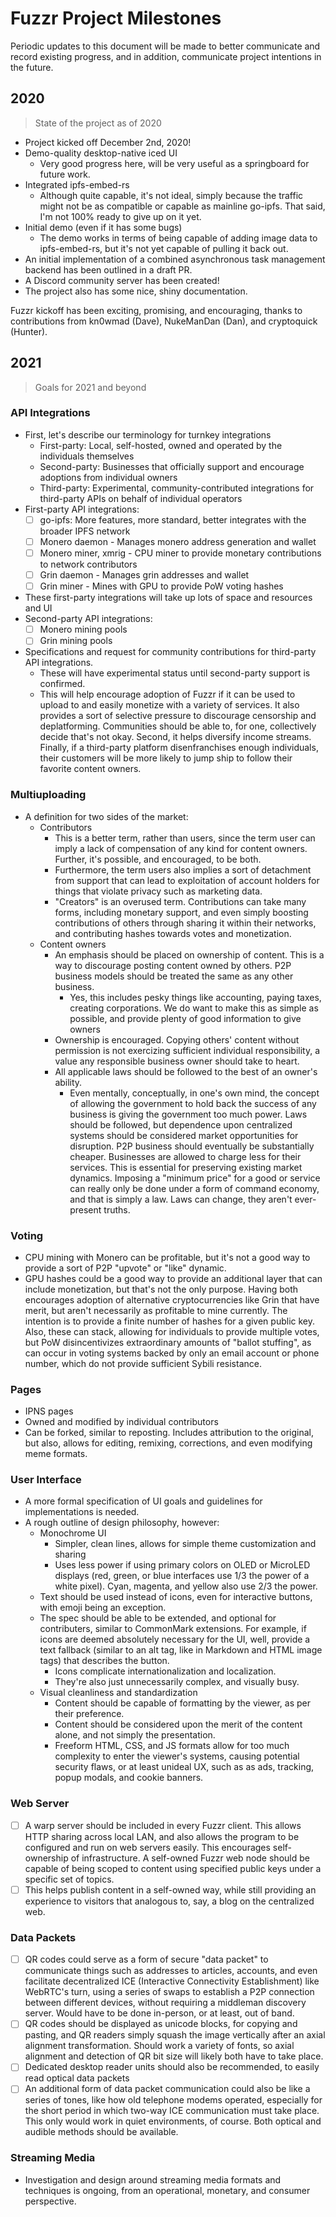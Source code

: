 # Fuzzr Project Milestones

Periodic updates to this document will be made to better communicate and record existing progress, and in addition, communicate project intentions in the future.

## 2020

> State of the project as of 2020

- Project kicked off December 2nd, 2020!
- Demo-quality desktop-native iced UI
    - Very good progress here, will be very useful as a springboard for future work.
- Integrated ipfs-embed-rs
    - Although quite capable, it's not ideal, simply because the traffic might not be as compatible or capable as mainline go-ipfs. That said, I'm not 100% ready to give up on it yet.
- Initial demo (even if it has some bugs)
    - The demo works in terms of being capable of adding image data to ipfs-embed-rs, but it's not yet capable of pulling it back out.
- An initial implementation of a combined asynchronous task management backend has been outlined in a draft PR.
- A Discord community server has been created!
- The project also has some nice, shiny documentation.

Fuzzr kickoff has been exciting, promising, and encouraging, thanks to contributions from kn0wmad (Dave), NukeManDan (Dan), and cryptoquick (Hunter).

## 2021

> Goals for 2021 and beyond

### API Integrations

- First, let's describe our terminology for turnkey integrations
    - First-party: Local, self-hosted, owned and operated by the individuals themselves
    - Second-party: Businesses that officially support and encourage adoptions from individual owners
    - Third-party: Experimental, community-contributed integrations for third-party APIs on behalf of individual operators
- First-party API integrations:
    - [ ] go-ipfs: More features, more standard, better integrates with the broader IPFS network
    - [ ] Monero daemon - Manages monero address generation and wallet
    - [ ] Monero miner, xmrig - CPU miner to provide monetary contributions to network contributors
    - [ ] Grin daemon - Manages grin addresses and wallet
    - [ ] Grin miner - Mines with GPU to provide PoW voting hashes
- These first-party integrations will take up lots of space and resources and UI
- Second-party API integrations:
    - [ ] Monero mining pools
    - [ ] Grin mining pools
- Specifications and request for community contributions for third-party API integrations.
    - These will have experimental status until second-party support is confirmed.
    - This will help encourage adoption of Fuzzr if it can be used to upload to and easily monetize with a variety of services. It also provides a sort of selective pressure to discourage censorship and deplatforming. Communities should be able to, for one, collectively decide that's not okay. Second, it helps diversify income streams. Finally, if a third-party platform disenfranchises enough individuals, their customers will be more likely to jump ship to follow their favorite content owners.

### Multiuploading

- A definition for two sides of the market:
    - Contributors
        - This is a better term, rather than users, since the term user can imply a lack of compensation of any kind for content owners. Further, it's possible, and encouraged, to be both.
        - Furthermore, the term users also implies a sort of detachment from support that can lead to exploitation of account holders for things that violate privacy such as marketing data.
        - "Creators" is an overused term. Contributions can take many forms, including monetary support, and even simply boosting contributions of others through sharing it within their networks, and contributing hashes towards votes and monetization.
    - Content owners
        - An emphasis should be placed on ownership of content. This is a way to discourage posting content owned by others. P2P business models should be treated the same as any other business.
            - Yes, this includes pesky things like accounting, paying taxes, creating corporations. We do want to make this as simple as possible, and provide plenty of good information to give owners
        - Ownership is encouraged. Copying others' content without permission is not exercizing sufficient individual responsibility, a value any responsible business owner should take to heart.
        - All applicable laws should be followed to the best of an owner's ability.
            - Even mentally, conceptually, in one's own mind, the concept of allowing the government to hold back the success of any business is giving the government too much power. Laws should be followed, but dependence upon centralized systems should be considered market opportunities for disruption. P2P business should eventually be substantially cheaper. Businesses are allowed to charge less for their services. This is essential for preserving existing market dynamics. Imposing a "minimum price" for a good or service can really only be done under a form of command economy, and that is simply a law. Laws can change, they aren't ever-present truths.

### Voting

- CPU mining with Monero can be profitable, but it's not a good way to provide a sort of P2P "upvote" or "like" dynamic.
- GPU hashes could be a good way to provide an additional layer that can include monetization, but that's not the only purpose. Having both encourages adoption of alternative cryptocurrencies like Grin that have merit, but aren't necessarily as profitable to mine currently. The intention is to provide a finite number of hashes for a given public key. Also, these can stack, allowing for individuals to provide multiple votes, but PoW disincentivizes extraordinary amounts of "ballot stuffing", as can occur in voting systems backed by only an email account or phone number, which do not provide sufficient Sybili resistance.

### Pages

- IPNS pages
- Owned and modified by individual contributors
- Can be forked, similar to reposting. Includes attribution to the original, but also, allows for editing, remixing, corrections, and even modifying meme formats.

### User Interface

- A more formal specification of UI goals and guidelines for implementations is needed.
- A rough outline of design philosophy, however:
    - Monochrome UI
        - Simpler, clean lines, allows for simple theme customization and sharing
        - Uses less power if using primary colors on OLED or MicroLED displays (red, green, or blue interfaces use 1/3 the power of a white pixel). Cyan, magenta, and yellow also use 2/3 the power.
    - Text should be used instead of icons, even for interactive buttons, with emoji being an exception.
    - The spec should be able to be extended, and optional for contributers, similar to CommonMark extensions. For example, if icons are deemed absolutely necessary for the UI, well, provide a text fallback (similar to an alt tag, like in Markdown and HTML image tags) that describes the button.
        - Icons complicate internationalization and localization.
        - They're also just unnecessarily complex, and visually busy.
    - Visual cleanliness and standardization
        - Content should be capable of formatting by the viewer, as per their preference.
        - Content should be considered upon the merit of the content alone, and not simply the presentation.
        - Freeform HTML, CSS, and JS formats allow for too much complexity to enter the viewer's systems, causing potential security flaws, or at least unideal UX, such as as ads, tracking, popup modals, and cookie banners.

### Web Server

- [ ] A warp server should be included in every Fuzzr client. This allows HTTP sharing across local LAN, and also allows the program to be configured and run on web servers easily. This encourages self-ownership of infrastructure. A self-owned Fuzzr web node should be capable of being scoped to content using specified public keys under a specific set of topics.
- [ ] This helps publish content in a self-owned way, while still providing an experience to visitors that analogous to, say, a blog on the centralized web.

### Data Packets

- [ ] QR codes could serve as a form of secure "data packet" to communicate things such as addresses to articles, accounts, and even facilitate decentralized ICE (Interactive Connectivity Establishment) like WebRTC's turn, using a series of swaps to establish a P2P connection between different devices, without requiring a middleman discovery server. Would have to be done in-person, or at least, out of band.
- [ ] QR codes should be displayed as unicode blocks, for copying and pasting, and QR readers simply squash the image vertically after an axial alignment transformation. Should work a variety of fonts, so axial alignment and detection of QR bit size will likely both have to take place.
- [ ] Dedicated desktop reader units should also be recommended, to easily read optical data packets
- [ ] An additional form of data packet communication could also be like a series of tones, like how old telephone modems operated, especially for the short period in which two-way ICE communication must take place. This only would work in quiet environments, of course. Both optical and audible methods should be available.

### Streaming Media

- Investigation and design around streaming media formats and techniques is ongoing, from an operational, monetary, and consumer perspective.
